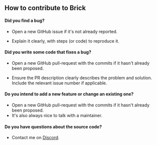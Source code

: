 ## How to contribute to Brick
#### **Did you find a bug?**
* Open a new GitHub issue if it's not already reported.

* Explain it clearly, with steps (or code) to reproduce it.

#### **Did you write some code that fixes a bug?**
* Open a new GitHub pull-request with the commits if it hasn't already been proposed.

* Ensure the PR description clearly describes the problem and solution. Include the relevant issue number if applicable.

#### **Do you intend to add a new feature or change an existing one?**
* Open a new GitHub pull-request with the commits if it hasn't already been proposed.
* It's also always nice to talk with a maintainer.

#### **Do you have questions about the source code?**
* Contact me on [Discord](https://discord.gg/dNWfCajm2F).